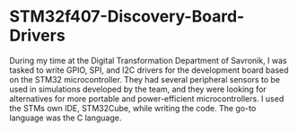 # STM32f407-Discovery-Board-Drivers
During my time at the Digital Transformation Department of Savronik, I was tasked to write GPIO, SPI, and I2C drivers for the development board based on the STM32 microcontroller. They had several peripheral sensors to be used in simulations developed by the team, and they were looking for alternatives for more portable and power-efficient microcontrollers. I used the STMs own IDE, STM32Cube, while writing the code. The go-to language was the C language.

